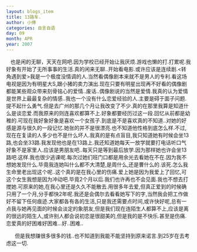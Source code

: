 ```yaml
---
layout: blogs_item
title: 13路车.
author: 小傅
categories: 自言自语
day: 09
month: APR
year: 2007
---
```





&nbsp;&nbsp;
也是闲的无聊，天天在网吧.因为学校已经开始让我厌烦.游戏也懒的打.打累呢.我好象有开始了无所事事的生活.真的闲来无聊..开始看电影.或许应该是连续剧.&lt;转角遇到爱&gt;我是一个极度没情调的人.当然看偶像剧本来就不是男人的专利.看这场电视是因为有明星大S,跟小猪的卖力演出.现在只要有明星出现再不好看的偶像剧都能某些观众带来刻骨铭心的爱情..废话..偶像剧说的当然是爱情.我真的认为爱情是世界上最最复杂的情感..我也一个没有什么恋爱经验的人.主要是碍于面子问题.提不起什么勇气.但是去广州的那几个月让我改变了不少.真的在那里我算是知道什么是谈恋爱.而我原来的则连喜欢都算不上.好象都要经历过这一段.回忆从前都是幼稚的.可现在我好象好象是喜欢一个女孩子.到底是不是喜欢真的不知道..对她的好感是源与很久的一段记忆.她张的并不是很漂亮.也不知道他性格到底怎么样.不过,现在在复读的人多少也不是什么坏人.我真的是有点盲目,我只知道她有时候会坐13路,也会坐33路.我发现他也是在13路上.我还知道她每天一放学就要打电话听口气好象不是家里人.应该是男朋友吧..每天只是等到最后放学.因为那样她也许会坐13路吧.这样.我也很少逃课呢.每次过她们班门口都是用余光去看她在不在.因为我不想她发现什么.毕竟我连她叫什么都不大清楚,是周什么,还是曹什么的.该死.怎么我生命里老出现这个呢..这个真的是在我心里的伤痛.爱上她是因为我爱上了回忆,可这个女生我想是因为冲动吧.毕竟2个月以后.我们也许再也不会见面.我也不想去打搅她.可原来的她,在我心里还是久久不能散去.用很多年去爱,但真正爱到的时候确只用了一个月,分手都快2年呢.我还是会偶尔去看看她写下的字,当然我会把工作做好不留下任何痕迹.大家都各有各的生活,只是我还需要点时间,或许快好呢,总有一点我与她再见面的时候会淡定的象朋友,但是我们现在连陌生人都算不上,应该是离的很远的陌生人,或许别人都会说初恋是很甜美的,但是我的是不快乐.甚至是伤痛.恋爱真的好困难好困难...好..困难..

&nbsp;
&nbsp;&nbsp;&nbsp;
但是我想赚很多很多的钱..也不知道到我能不能坚持到原来诺言.到25岁在去考虑这一切.
&nbsp;




